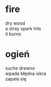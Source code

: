 # fire

dry wood  
a stray spark hits  
it burns  

# ogień

suche drewno  
wpada błędna iskra  
zapala się  